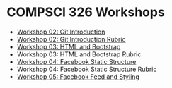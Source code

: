 # COMPSCI 326 Workshops

* [Workshop 02: Git Introduction](./workshop-02/workshop-02.md)
* [Workshop 02: Git Introduction Rubric](./workshop-02/workshop-02-rubric.md)
* [Workshop 03: HTML and Bootstrap](./workshop-03/workshop-03.md)
* Workshop 03: HTML and Bootstrap Rubric
* [Workshop 04: Facebook Static Structure](./workshop-04/workshop-04.md)
* Workshop 04: Facebook Static Structure Rubric
* [Workshop 05: Facebook Feed and Styling](./workshop-05/workshop-05.md)
